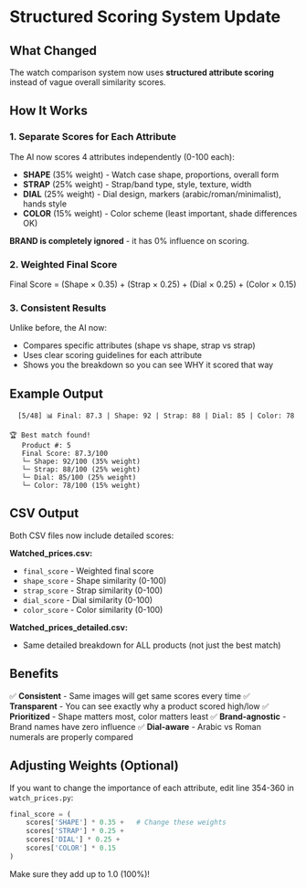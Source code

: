 # Structured Scoring System Update

## What Changed

The watch comparison system now uses **structured attribute scoring** instead of vague overall similarity scores.

## How It Works

### 1. Separate Scores for Each Attribute

The AI now scores 4 attributes independently (0-100 each):

- **SHAPE** (35% weight) - Watch case shape, proportions, overall form
- **STRAP** (25% weight) - Strap/band type, style, texture, width  
- **DIAL** (25% weight) - Dial design, markers (arabic/roman/minimalist), hands style
- **COLOR** (15% weight) - Color scheme (least important, shade differences OK)

**BRAND is completely ignored** - it has 0% influence on scoring.

### 2. Weighted Final Score

Final Score = (Shape × 0.35) + (Strap × 0.25) + (Dial × 0.25) + (Color × 0.15)

### 3. Consistent Results

Unlike before, the AI now:
- Compares specific attributes (shape vs shape, strap vs strap)
- Uses clear scoring guidelines for each attribute
- Shows you the breakdown so you can see WHY it scored that way

## Example Output

```
  [5/48] 📊 Final: 87.3 | Shape: 92 | Strap: 88 | Dial: 85 | Color: 78

🏆 Best match found!
   Product #: 5
   Final Score: 87.3/100
   └─ Shape: 92/100 (35% weight)
   └─ Strap: 88/100 (25% weight)
   └─ Dial: 85/100 (25% weight)
   └─ Color: 78/100 (15% weight)
```

## CSV Output

Both CSV files now include detailed scores:

**Watched_prices.csv:**
- `final_score` - Weighted final score
- `shape_score` - Shape similarity (0-100)
- `strap_score` - Strap similarity (0-100)
- `dial_score` - Dial similarity (0-100)
- `color_score` - Color similarity (0-100)

**Watched_prices_detailed.csv:**
- Same detailed breakdown for ALL products (not just the best match)

## Benefits

✅ **Consistent** - Same images will get same scores every time
✅ **Transparent** - You can see exactly why a product scored high/low
✅ **Prioritized** - Shape matters most, color matters least
✅ **Brand-agnostic** - Brand names have zero influence
✅ **Dial-aware** - Arabic vs Roman numerals are properly compared

## Adjusting Weights (Optional)

If you want to change the importance of each attribute, edit line 354-360 in `watch_prices.py`:

```python
final_score = (
    scores['SHAPE'] * 0.35 +   # Change these weights
    scores['STRAP'] * 0.25 +
    scores['DIAL'] * 0.25 +
    scores['COLOR'] * 0.15
)
```

Make sure they add up to 1.0 (100%)!


